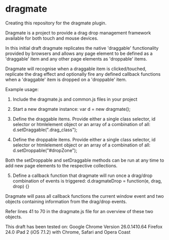 dragmate
========
Creating this repository for the dragmate plugin.

Dragmate is a project to provide a drag drop management framework available for both touch and mouse devices.

In this initial draft dragmate replicates the native 'draggable' functionality provided by browsers and allows any page element to be defined as a 'draggable' item and any other page elements as 'droppable' items.

Dragmate will recognise when a draggable item is clicked/touched, replicate the drag effect and optionally fire any defined callback functions when a 'draggable' item is dropped on a 'droppable' item.

Example usage:
1) Include the dragmate.js and common.js files in your project

2) Start a new dragmate instance:
var d = new dragmate();

3) Define the draggable items. Provide either a single class selector, id selector or htmlelement object or an array of a combination of all:
d.setDraggable(".drag_class");

4) Define the droppable items. Provide either a single class selector, id selector or htmlelement object or an array of a combination of all:
d.setDroppable("#dropZone");

Both the setDroppable and setDraggable methods can be run at any time to add new page elements to the respective collections.

5) Define a callback function that dragmate will run once a drag/drop combination of events is triggered: 
d.dragmateDrop = function(e, drag, drop) {}

Dragmate will pass all callback functions the current window event and two objects containing information from the drag/drop events.

Refer lines 41 to 70 in the dragmate.js file for an overview of these two objects.

This draft has been tested on:
Google Chrome Version 26.0.1410.64
Firefox 24.0
iPad 2 (iOS 7.1.2) with Chrome, Safari and Opera Coast
